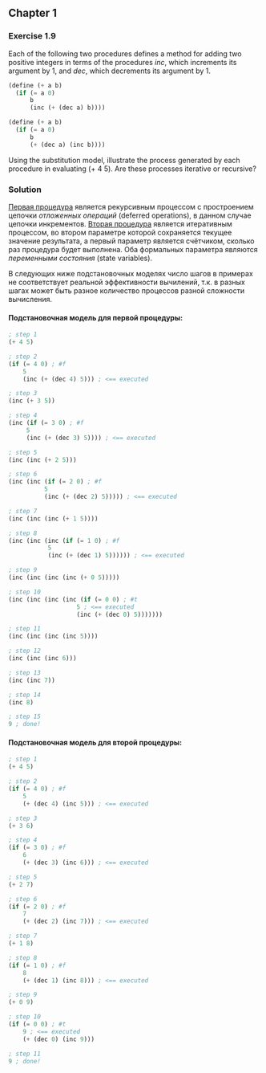 ## Chapter 1

### Exercise 1.9

Each of the following two procedures defines a method for adding two positive integers in terms of the procedures _inc_, which increments its argument by 1, and _dec_, which decrements its argument by 1.

```scheme
(define (+ a b)
  (if (= a 0)
      b
      (inc (+ (dec a) b))))

(define (+ a b)
  (if (= a 0)
      b
      (+ (dec a) (inc b))))
```

Using the substitution model, illustrate the process generated by each procedure in evaluating (+ 4 5). Are these processes iterative or recursive?

### Solution

[Первая процедура](./Exercise%201.9.md#Подстановочная-модель-для-первой-процедуры) является рекурсивным процессом с простроением цепочки _отложенных операций_ (deferred operations), в данном случае цепочки инкрементов.
[Вторая процедура](./Exercise%201.9.md#Подстановочная-модель-для-второй-процедуры) является итеративным процессом, во втором параметре которой сохраняется текущее значение результата, а первый параметр является счётчиком, сколько раз процедура будет выполнена. Оба формальных параметра являются _переменными состояния_ (state variables).

В следующих ниже подстановочных моделях число шагов в примерах не соответствует реальной эффективности вычилений, т.к. в разных шагах может быть разное количество процессов разной сложности вычисления.

#### Подстановочная модель для первой процедуры:

```scheme
; step 1
(+ 4 5)

; step 2
(if (= 4 0) ; #f
    5
    (inc (+ (dec 4) 5))) ; <== executed

; step 3
(inc (+ 3 5))

; step 4
(inc (if (= 3 0) ; #f
	 5
	 (inc (+ (dec 3) 5)))) ; <== executed

; step 5
(inc (inc (+ 2 5)))

; step 6
(inc (inc (if (= 2 0) ; #f
	      5
	      (inc (+ (dec 2) 5))))) ; <== executed

; step 7
(inc (inc (inc (+ 1 5))))

; step 8
(inc (inc (inc (if (= 1 0) ; #f
		   5
		   (inc (+ (dec 1) 5)))))) ; <== executed

; step 9
(inc (inc (inc (inc (+ 0 5)))))

; step 10
(inc (inc (inc (inc (if (= 0 0) ; #t
                   5 ; <== executed
                   (inc (+ (dec 0) 5)))))))

; step 11
(inc (inc (inc (inc 5))))

; step 12
(inc (inc (inc 6)))

; step 13
(inc (inc 7))

; step 14
(inc 8)

; step 15
9 ; done!
```

#### Подстановочная модель для второй процедуры:

```scheme
; step 1
(+ 4 5)

; step 2
(if (= 4 0) ; #f
    5
    (+ (dec 4) (inc 5))) ; <== executed

; step 3
(+ 3 6)

; step 4
(if (= 3 0) ; #f
    6
    (+ (dec 3) (inc 6))) ; <== executed

; step 5
(+ 2 7)

; step 6
(if (= 2 0) ; #f
    7
    (+ (dec 2) (inc 7))) ; <== executed

; step 7
(+ 1 8)

; step 8
(if (= 1 0) ; #f
    8
    (+ (dec 1) (inc 8))) ; <== executed

; step 9
(+ 0 9)

; step 10
(if (= 0 0) ; #t
    9 ; <== executed
    (+ (dec 0) (inc 9)))

; step 11
9 ; done!
```
